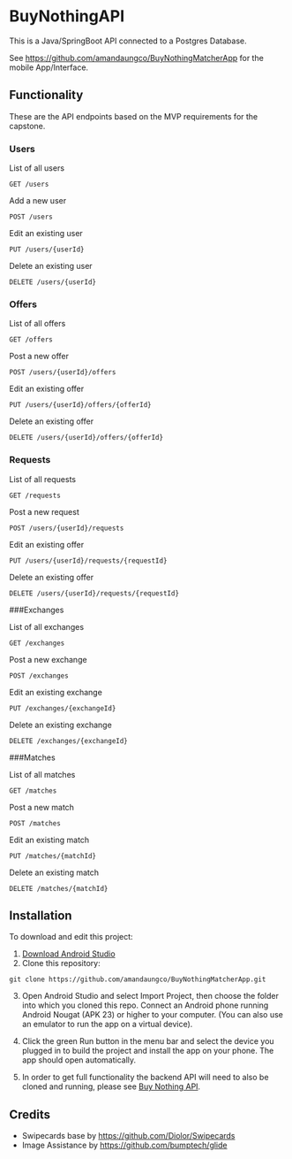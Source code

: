 # BuyNothingAPI

This is a Java/SpringBoot API connected to a Postgres Database.

See https://github.com/amandaungco/BuyNothingMatcherApp for the mobile App/Interface.

## Functionality
These are the API endpoints based on the MVP requirements for the capstone.

### Users

List of all users
```
GET /users
```

Add a new user
```
POST /users
```

Edit an existing user
```
PUT /users/{userId}
```

Delete an existing user
```
DELETE /users/{userId}
```
### Offers

List of all offers
```
GET /offers
```

Post a new offer
```
POST /users/{userId}/offers
```

Edit an existing offer
```
PUT /users/{userId}/offers/{offerId}
```

Delete an existing offer
```
DELETE /users/{userId}/offers/{offerId}
```

### Requests

List of all requests
```
GET /requests
```

Post a new request
```
POST /users/{userId}/requests
```

Edit an existing offer
```
PUT /users/{userId}/requests/{requestId}
```

Delete an existing offer
```
DELETE /users/{userId}/requests/{requestId}
```

###Exchanges

List of all exchanges
```
GET /exchanges
```

Post a new exchange
```
POST /exchanges
```

Edit an existing exchange
```
PUT /exchanges/{exchangeId}
```

Delete an existing exchange
```
DELETE /exchanges/{exchangeId}
```
###Matches

List of all matches
```
GET /matches
```

Post a new match
```
POST /matches
```

Edit an existing match
```
PUT /matches/{matchId}
```

Delete an existing match
```
DELETE /matches/{matchId}
```



## Installation

To download and edit this project: 
1. [Download Android Studio](https://developer.android.com/studio/)
2. Clone this repository:
```
git clone https://github.com/amandaungco/BuyNothingMatcherApp.git
```
3. Open Android Studio and select Import Project, then choose the folder into which you cloned this repo.
Connect an Android phone running Android Nougat (APK 23) or higher to your computer. (You can also use an emulator to run the app on a virtual device).

4. Click the green Run button in the menu bar and select the device you plugged in to build the project and install the app on your phone. The app should open automatically.

5. In order to get full functionality the backend API will need to also be cloned and running, please see [Buy Nothing API](https://github.com/amandaungco/capstoneBuyNothingAPI).

## Credits

 * Swipecards base by https://github.com/Diolor/Swipecards
 * Image Assistance by https://github.com/bumptech/glide

